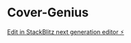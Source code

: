 # Cover-Genius

[Edit in StackBlitz next generation editor ⚡️](https://stackblitz.com/~/github.com/kultarkalsi07/Cover-Genius)